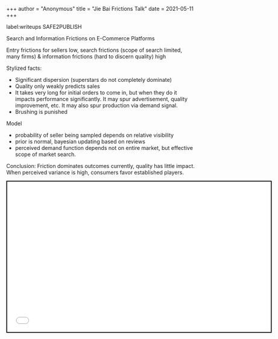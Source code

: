+++
 author = "Anonymous"
 title = "Jie Bai Frictions Talk"
 date = 2021-05-11
+++

label:writeups
SAFE2PUBLISH

Search and Information Frictions on E-Commerce Platforms

Entry frictions for sellers low, search frictions (scope of search limited, many firms) & information frictions (hard to discern quality) high

Stylized facts: 
- Significant dispersion (superstars do not completely dominate)
- Quality only weakly predicts sales
- It takes very long for initial orders to come in, but when they do it impacts performance significantly. It may spur advertisement, quality improvement, etc. It may also spur production via demand signal.
- Brushing is punished

Model
- probability of seller being sampled depends on relative visibility
- prior is normal, bayesian updating based on reviews
- perceived demand function depends not on entire market, but effective scope of market search.

Conclusion:
Friction dominates outcomes currently, quality has little impact. When perceived variance is high, consumers favor established players.
 
 <iframe seamless src="/obsidian_port/writeups/nodes/Jie_Bai_Frictions_Talk.html" style="width:700px; height:400px; border: 2px solid black"></iframe>